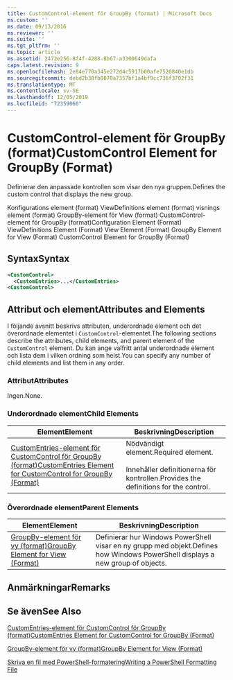 ```yaml
---
title: CustomControl-element för GroupBy (format) | Microsoft Docs
ms.custom: ''
ms.date: 09/13/2016
ms.reviewer: ''
ms.suite: ''
ms.tgt_pltfrm: ''
ms.topic: article
ms.assetid: 2472e256-8f4f-4288-8b67-a3300649dafa
caps.latest.revision: 9
ms.openlocfilehash: 2e84e770a345e272d4c5917b00afe7520840e1db
ms.sourcegitcommit: debd2b38fb8070a7357bf1a4bf9cc736f3702f31
ms.translationtype: MT
ms.contentlocale: sv-SE
ms.lasthandoff: 12/05/2019
ms.locfileid: "72359060"
---
```

# <a name="customcontrol-element-for-groupby-format"></a><span data-ttu-id="2a8d3-102">CustomControl-element för GroupBy (format)</span><span class="sxs-lookup"><span data-stu-id="2a8d3-102">CustomControl Element for GroupBy (Format)</span></span>

<span data-ttu-id="2a8d3-103">Definierar den anpassade kontrollen som visar den nya gruppen.</span><span class="sxs-lookup"><span data-stu-id="2a8d3-103">Defines the custom control that displays the new group.</span></span>

<span data-ttu-id="2a8d3-104">Konfigurations element (format) ViewDefinitions element (format) visnings element (format) GroupBy-element för View (format) CustomControl-element för GroupBy (format)</span><span class="sxs-lookup"><span data-stu-id="2a8d3-104">Configuration Element (Format) ViewDefinitions Element (Format) View Element (Format) GroupBy Element for View (Format) CustomControl Element for GroupBy (Format)</span></span>

## <a name="syntax"></a><span data-ttu-id="2a8d3-105">Syntax</span><span class="sxs-lookup"><span data-stu-id="2a8d3-105">Syntax</span></span>

```xml
<CustomControl>
  <CustomEntries>...</CustomEntries>
<CustomControl>
```

## <a name="attributes-and-elements"></a><span data-ttu-id="2a8d3-106">Attribut och element</span><span class="sxs-lookup"><span data-stu-id="2a8d3-106">Attributes and Elements</span></span>

<span data-ttu-id="2a8d3-107">I följande avsnitt beskrivs attributen, underordnade element och det överordnade elementet i `CustomControl`-elementet.</span><span class="sxs-lookup"><span data-stu-id="2a8d3-107">The following sections describe the attributes, child elements, and parent element of the `CustomControl` element.</span></span> <span data-ttu-id="2a8d3-108">Du kan ange valfritt antal underordnade element och lista dem i vilken ordning som helst.</span><span class="sxs-lookup"><span data-stu-id="2a8d3-108">You can specify any number of child elements and list them in any order.</span></span>

### <a name="attributes"></a><span data-ttu-id="2a8d3-109">Attribut</span><span class="sxs-lookup"><span data-stu-id="2a8d3-109">Attributes</span></span>

<span data-ttu-id="2a8d3-110">Ingen.</span><span class="sxs-lookup"><span data-stu-id="2a8d3-110">None.</span></span>

### <a name="child-elements"></a><span data-ttu-id="2a8d3-111">Underordnade element</span><span class="sxs-lookup"><span data-stu-id="2a8d3-111">Child Elements</span></span>

|<span data-ttu-id="2a8d3-112">Element</span><span class="sxs-lookup"><span data-stu-id="2a8d3-112">Element</span></span>|<span data-ttu-id="2a8d3-113">Beskrivning</span><span class="sxs-lookup"><span data-stu-id="2a8d3-113">Description</span></span>|
|-------------|-----------------|
|[<span data-ttu-id="2a8d3-114">CustomEntries-element för CustomControl för GroupBy (format)</span><span class="sxs-lookup"><span data-stu-id="2a8d3-114">CustomEntries Element for CustomControl for GroupBy (Format)</span></span>](./customentries-element-for-customcontrol-for-groupby-format.md)|<span data-ttu-id="2a8d3-115">Nödvändigt element.</span><span class="sxs-lookup"><span data-stu-id="2a8d3-115">Required element.</span></span><br /><br /> <span data-ttu-id="2a8d3-116">Innehåller definitionerna för kontrollen.</span><span class="sxs-lookup"><span data-stu-id="2a8d3-116">Provides the definitions for the control.</span></span>|

### <a name="parent-elements"></a><span data-ttu-id="2a8d3-117">Överordnade element</span><span class="sxs-lookup"><span data-stu-id="2a8d3-117">Parent Elements</span></span>

|<span data-ttu-id="2a8d3-118">Element</span><span class="sxs-lookup"><span data-stu-id="2a8d3-118">Element</span></span>|<span data-ttu-id="2a8d3-119">Beskrivning</span><span class="sxs-lookup"><span data-stu-id="2a8d3-119">Description</span></span>|
|-------------|-----------------|
|[<span data-ttu-id="2a8d3-120">GroupBy-element för vy (format)</span><span class="sxs-lookup"><span data-stu-id="2a8d3-120">GroupBy Element for View (Format)</span></span>](./groupby-element-for-view-format.md)|<span data-ttu-id="2a8d3-121">Definierar hur Windows PowerShell visar en ny grupp med objekt.</span><span class="sxs-lookup"><span data-stu-id="2a8d3-121">Defines how Windows PowerShell displays a new group of objects.</span></span>|

## <a name="remarks"></a><span data-ttu-id="2a8d3-122">Anmärkningar</span><span class="sxs-lookup"><span data-stu-id="2a8d3-122">Remarks</span></span>

## <a name="see-also"></a><span data-ttu-id="2a8d3-123">Se även</span><span class="sxs-lookup"><span data-stu-id="2a8d3-123">See Also</span></span>

[<span data-ttu-id="2a8d3-124">CustomEntries-element för CustomControl för GroupBy (format)</span><span class="sxs-lookup"><span data-stu-id="2a8d3-124">CustomEntries Element for CustomControl for GroupBy (Format)</span></span>](./customentries-element-for-customcontrol-for-groupby-format.md)

[<span data-ttu-id="2a8d3-125">GroupBy-element för vy (format)</span><span class="sxs-lookup"><span data-stu-id="2a8d3-125">GroupBy Element for View (Format)</span></span>](./groupby-element-for-view-format.md)

[<span data-ttu-id="2a8d3-126">Skriva en fil med PowerShell-formatering</span><span class="sxs-lookup"><span data-stu-id="2a8d3-126">Writing a PowerShell Formatting File</span></span>](./writing-a-powershell-formatting-file.md)
